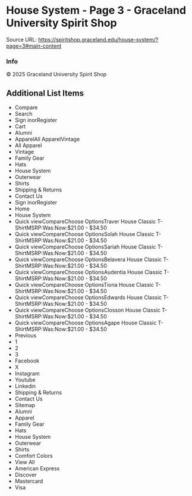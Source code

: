 # House System - Page 3 - Graceland University Spirit Shop

Source URL: https://spiritshop.graceland.edu/house-system/?page=3#main-content

### Info

© 2025 Graceland University Spirit Shop


## Additional List Items

- Compare
- Search
- Sign inorRegister
- Cart
- Alumni
- ApparelAll ApparelVintage
- All Apparel
- Vintage
- Family Gear
- Hats
- House System
- Outerwear
- Shirts
- Shipping & Returns
- Contact Us
- Sign inorRegister
- Home
- House System
- Quick viewCompareChoose OptionsTraver House Classic T-ShirtMSRP:Was:Now:$21.00 - $34.50
- Quick viewCompareChoose OptionsSolah House Classic T-ShirtMSRP:Was:Now:$21.00 - $34.50
- Quick viewCompareChoose OptionsSariah House Classic T-ShirtMSRP:Was:Now:$21.00 - $34.50
- Quick viewCompareChoose OptionsBelavera House Classic T-ShirtMSRP:Was:Now:$21.00 - $34.50
- Quick viewCompareChoose OptionsAudentia House Classic T-ShirtMSRP:Was:Now:$21.00 - $34.50
- Quick viewCompareChoose OptionsTiona House Classic T-ShirtMSRP:Was:Now:$21.00 - $34.50
- Quick viewCompareChoose OptionsEdwards House Classic T-ShirtMSRP:Was:Now:$21.00 - $34.50
- Quick viewCompareChoose OptionsClosson House Classic T-ShirtMSRP:Was:Now:$21.00 - $34.50
- Quick viewCompareChoose OptionsAgape House Classic T-ShirtMSRP:Was:Now:$21.00 - $34.50
- Previous
- 1
- 2
- 3
- Facebook
- X
- Instagram
- Youtube
- Linkedin
- Shipping & Returns
- Contact Us
- Sitemap
- Alumni
- Apparel
- Family Gear
- Hats
- House System
- Outerwear
- Shirts
- Comfort Colors
- View All
- American Express
- Discover
- Mastercard
- Visa
